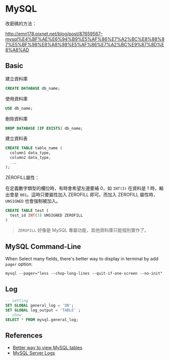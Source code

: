 MySQL
=====

改密碼的方法：

http://emn178.pixnet.net/blog/post/87659567-mysql%E4%BF%AE%E6%94%B9%E5%AF%86%E7%A2%BC%E8%88%87%E5%BF%98%E8%A8%98%E5%AF%86%E7%A2%BC%E9%87%8D%E8%A8%AD

Basic
-----

建立資料庫

```sql
CREATE DATABASE db_name;
```

使用資料庫

```sql
USE db_name;
```

刪除資料庫

```sql
DROP DATABASE [IF EXISTS] db_name;
```

建立資料表

```sql
CREATE TABLE table_name (
  column1 data_type,
  column2 data_type,
  ...
);
```

ZEROFILL屬性：

在定義數字類型的欄位時，有時會希望左邊要補 0，如 `INT(3)` 在資料是 1 時，輸出會是 `001`。這時只要屬性加入 ZEROFILL 即可。而加入 ZEROFILL 屬性時，`UNSIGNED` 也會強制被加入。

```sql
CREATE TABLE test (
  test_id INT(3) UNSIGNED ZEROFILL
)
```

> `ZEROFILL` 好像是 MySQL 專屬功能，其他資料庫只能個別實作了。

MySQL Command-Line
-----
When Select many fields, there's better way to display in terminal by add `pager` option:

```shell
mysql --pager="less --chop-long-lines --quit-if-one-screen --no-init"
```

Log
-----
```sql
-- setting
SET GLOBAL general_log = 'ON';
SET GLOBAL log_output = 'TABLE' ;
-- show
SELECT * FROM mysql.general_log;
```



References
-----
- [Better way to view MySQL tables](http://www.rushiagr.com/blog/2015/12/12/better-way-to-view-mysql-tables/)
- [MySQL Server Logs](https://dev.mysql.com/doc/refman/5.7/en/log-destinations.html)
